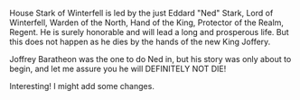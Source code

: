 House Stark of Winterfell is led by the just Eddard "Ned" Stark, Lord of
Winterfell, Warden of the North, Hand of the King, Protector of the Realm,
Regent.  He is surely honorable and will lead a long and prosperous life. But
this does not happen as he dies by the hands of the new King Joffery.

Joffrey Baratheon was the one to do Ned in, but his story was only about to
begin, and let me assure you he will DEFINITELY NOT DIE!

Interesting! I might add some changes.
